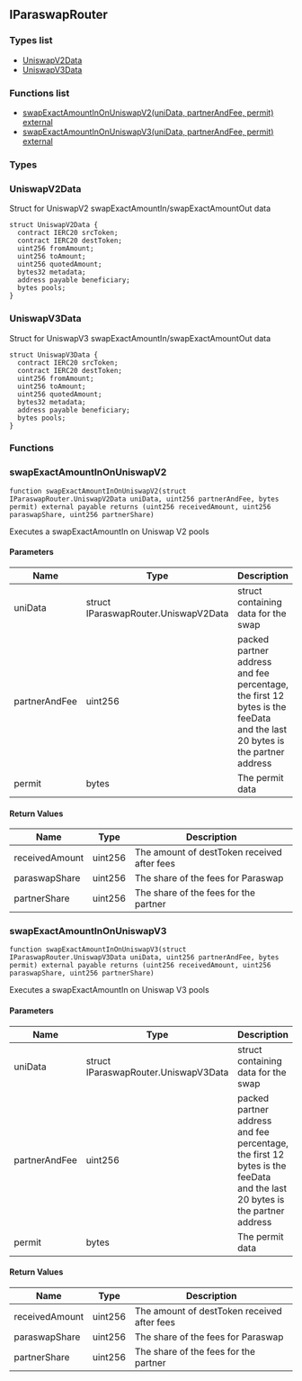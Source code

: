 
## IParaswapRouter

### Types list
- [UniswapV2Data](#uniswapv2data)
- [UniswapV3Data](#uniswapv3data)

### Functions list
- [swapExactAmountInOnUniswapV2(uniData, partnerAndFee, permit) external](#swapexactamountinonuniswapv2)
- [swapExactAmountInOnUniswapV3(uniData, partnerAndFee, permit) external](#swapexactamountinonuniswapv3)

### Types
### UniswapV2Data

Struct for UniswapV2 swapExactAmountIn/swapExactAmountOut data

```solidity
struct UniswapV2Data {
  contract IERC20 srcToken;
  contract IERC20 destToken;
  uint256 fromAmount;
  uint256 toAmount;
  uint256 quotedAmount;
  bytes32 metadata;
  address payable beneficiary;
  bytes pools;
}
```
### UniswapV3Data

Struct for UniswapV3 swapExactAmountIn/swapExactAmountOut data

```solidity
struct UniswapV3Data {
  contract IERC20 srcToken;
  contract IERC20 destToken;
  uint256 fromAmount;
  uint256 toAmount;
  uint256 quotedAmount;
  bytes32 metadata;
  address payable beneficiary;
  bytes pools;
}
```

### Functions
### swapExactAmountInOnUniswapV2

```solidity
function swapExactAmountInOnUniswapV2(struct IParaswapRouter.UniswapV2Data uniData, uint256 partnerAndFee, bytes permit) external payable returns (uint256 receivedAmount, uint256 paraswapShare, uint256 partnerShare)
```
Executes a swapExactAmountIn on Uniswap V2 pools

#### Parameters

| Name | Type | Description |
| ---- | ---- | ----------- |
| uniData | struct IParaswapRouter.UniswapV2Data | struct containing data for the swap |
| partnerAndFee | uint256 | packed partner address and fee percentage, the first 12 bytes is the feeData and the last 20 bytes is the partner address |
| permit | bytes | The permit data |

#### Return Values

| Name | Type | Description |
| ---- | ---- | ----------- |
receivedAmount | uint256 | The amount of destToken received after fees |
paraswapShare | uint256 | The share of the fees for Paraswap |
partnerShare | uint256 | The share of the fees for the partner |

### swapExactAmountInOnUniswapV3

```solidity
function swapExactAmountInOnUniswapV3(struct IParaswapRouter.UniswapV3Data uniData, uint256 partnerAndFee, bytes permit) external payable returns (uint256 receivedAmount, uint256 paraswapShare, uint256 partnerShare)
```
Executes a swapExactAmountIn on Uniswap V3 pools

#### Parameters

| Name | Type | Description |
| ---- | ---- | ----------- |
| uniData | struct IParaswapRouter.UniswapV3Data | struct containing data for the swap |
| partnerAndFee | uint256 | packed partner address and fee percentage, the first 12 bytes is the feeData and the last 20 bytes is the partner address |
| permit | bytes | The permit data |

#### Return Values

| Name | Type | Description |
| ---- | ---- | ----------- |
receivedAmount | uint256 | The amount of destToken received after fees |
paraswapShare | uint256 | The share of the fees for Paraswap |
partnerShare | uint256 | The share of the fees for the partner |

